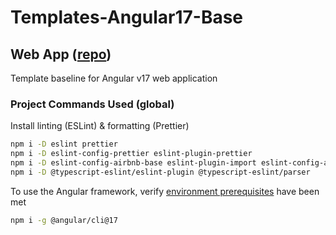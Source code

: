 # Templates-Angular17-Base

## Web App ([repo](https://github.com/david-rachwalik/Templates-Angular17-Base))

Template baseline for Angular v17 web application

### Project Commands Used (global)

Install linting (ESLint) & formatting (Prettier)

```bash
npm i -D eslint prettier
npm i -D eslint-config-prettier eslint-plugin-prettier
npm i -D eslint-config-airbnb-base eslint-plugin-import eslint-config-airbnb-typescript
npm i -D @typescript-eslint/eslint-plugin @typescript-eslint/parser
```

To use the Angular framework, verify [environment prerequisites](https://angular.io/guide/setup-local) have been met

```bash
npm i -g @angular/cli@17
```

